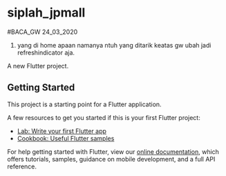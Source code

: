 # siplah_jpmall

#BACA_GW
24_03_2020
1. yang di home apaan namanya ntuh yang ditarik keatas gw ubah jadi refreshindicator aja. 














A new Flutter project.

## Getting Started

This project is a starting point for a Flutter application.

A few resources to get you started if this is your first Flutter project:

- [Lab: Write your first Flutter app](https://flutter.dev/docs/get-started/codelab)
- [Cookbook: Useful Flutter samples](https://flutter.dev/docs/cookbook)

For help getting started with Flutter, view our 
[online documentation](https://flutter.dev/docs), which offers tutorials, 
samples, guidance on mobile development, and a full API reference.
